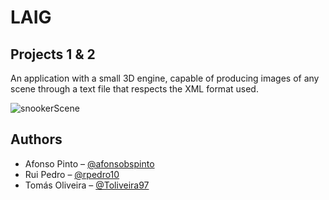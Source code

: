 # LAIG

## Projects 1 & 2
An application with a small 3D engine, capable of producing images of any scene through a text file that respects the XML format used.

![snookerScene](https://github.com/afonsobspinto/FEUP/blob/master/LAIG/SnookerScene/SnookerScenePreview.gif)

## Authors
* Afonso Pinto – [@afonsobspinto](https://github.com/afonsobspinto)
* Rui Pedro – [@rpedro10](https://github.com/rpedro10)
* Tomás Oliveira – [@Toliveira97](https://github.com/Toliveira97)

